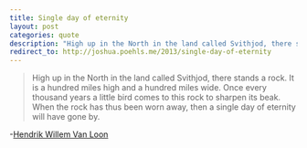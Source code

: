 ```yaml
---
title: Single day of eternity
layout: post
categories: quote
description: "High up in the North in the land called Svithjod, there stands a rock. It is a hundred miles high and a hundred miles wide..."
redirect_to: http://joshua.poehls.me/2013/single-day-of-eternity
---
```


> High up in the North in the land called Svithjod, there stands a rock.
> It is a hundred miles high and a hundred miles wide.
> Once every thousand years a little bird comes to this rock to sharpen its beak.
> When the rock has thus been worn away, then a single day of eternity will have gone by.

-[Hendrik Willem Van Loon](http://books.google.com/books?id=RskHAAAAIAAJ&pg=PA1#v=onepage&q&f=false)